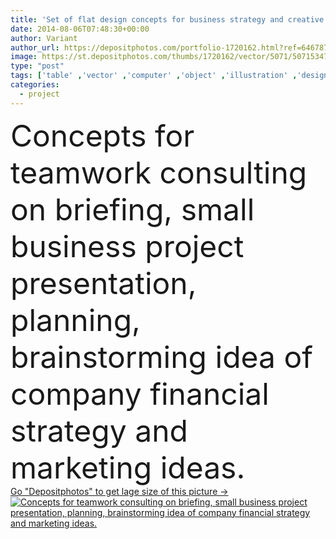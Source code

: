 ```yaml
---
title: 'Set of flat design concepts for business strategy and creative process'
date: 2014-08-06T07:48:30+00:00
author: Variant
author_url: https://depositphotos.com/portfolio-1720162.html?ref=64678756
image: https://st.depositphotos.com/thumbs/1720162/vector/5071/50715347/api_thumb_450.jpg?forcejpeg=true
type: "post"
tags: ['table' ,'vector' ,'computer' ,'object' ,'illustration' ,'design' ,'set' ,'photography' ,'small' ,'business' ,'concepts' ,'financial' ,'person' ,'sign' ,'ideas' ,'people' ,'abstract' ,'technology' ,'picture' ,'beginning' ,'banner' ,'easter' ,'symbol' ,'elements' ,'creative' ,'concept' ,'idea' ,'icon' ,'corporate' ,'office' ,'service' ,'button' ,'call' ,'fingers' ,'mobile' ,'digital' ,'support' ,'services' ,'with' ,'desktop' ,'flat' ,'development' ,'work' ,'internet' ,'document' ,'planning' ,'seminar' ,'Presentation' ,'web' ,'project' ]
categories: 
  - project
---
```

<div aling="center">
            <font size="60"> Concepts for teamwork consulting on briefing, small business project presentation, planning, brainstorming idea of company financial strategy and marketing ideas.</font>   
</div>
<div>
    <a href='https://depositphotos.com/50715347/stock-illustration-set-of-flat-design-concepts.html?ref=64678756' target=_blank > Go "Depositphotos" to get lage size of this picture ->
        <img href='https://depositphotos.com/50715347/stock-illustration-set-of-flat-design-concepts.html?ref=64678756' src='https://st.depositphotos.com/1720162/5071/v/950/depositphotos_50715347-stock-illustration-set-of-flat-design-concepts.jpg?forcejpeg=true' alt='Concepts for teamwork consulting on briefing, small business project presentation, planning, brainstorming idea of company financial strategy and marketing ideas.' >
    </a>
</div>
